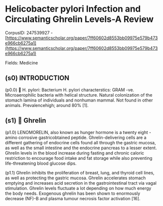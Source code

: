 # Helicobacter pylori Infection and Circulating Ghrelin Levels-A Review

CorpusID: 247539927 - [https://www.semanticscholar.org/paper/7ff60602d8553bb09975e579b473e966cb6275a1](https://www.semanticscholar.org/paper/7ff60602d8553bb09975e579b473e966cb6275a1)

Fields: Medicine

## (s0) INTRODUCTION
(p0.0)  H. pylori: Bacterium H. pylori characterstics: GRAM -ve. Microaerophilic bacteria with helical structure. Natural colonization of the stomach lamina of individuals and nonhuman mammal. Not found in other animals. Prevalencehigh; around 80% [1].
## (s1)  Ghrelin
(p1.0) LENOMORELIN, also known as hunger hormone is a twenty eight -amino corrosive gastricobtained peptide. Ghrelin-delivering cells are a different gathering of endocrine cells found all through the gastric mucosa, as well as the small intestine and the endocrine pancreas to a lesser extent. Ghrelin levels in the blood increase during fasting and chronic caloric restriction to encourage food intake and fat storage while also preventing life-threatening blood glucose dips.

(p1.1) Ghrelin inhibits the proliferation of breast, lung, and thyroid cell lines, as well as protecting the gastric mucosa. Ghrelin accelerates stomach emptying and increases acid secretion in the gastrointestinal tract via vagal stimulation. Ghrelin levels fluctuate a lot depending on how much energy the body needs. Exogenous ghrelin has been shown to enormously decrease (NF)-B and plasma tumour necrosis factor activation [16].

